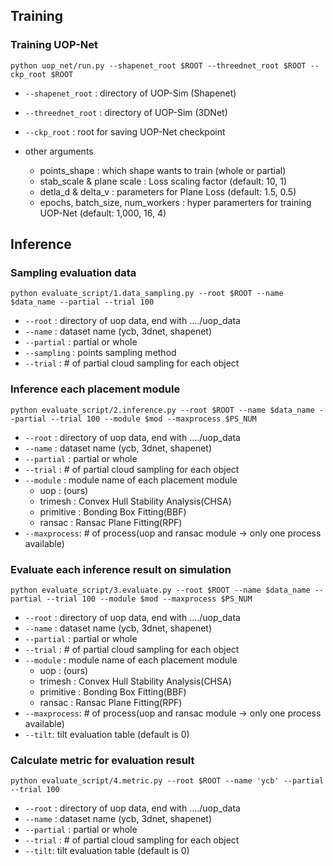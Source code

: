 ## Training
### Training UOP-Net 

```shell
python uop_net/run.py --shapenet_root $ROOT --threednet_root $ROOT --ckp_root $ROOT
```
- ```--shapenet_root``` : directory of UOP-Sim (Shapenet)
- ```--threednet_root``` : directory of UOP-Sim (3DNet)
- ```--ckp_root``` : root for saving UOP-Net checkpoint

- other arguments
  - points_shape : which shape wants to train (whole or partial)
  - stab_scale & plane scale : Loss scaling factor (default: 10, 1)
  - detla_d & delta_v : parameters for Plane Loss (default: 1.5, 0.5)
  - epochs, batch_size, num_workers : hyper paramerters for training UOP-Net (default: 1,000, 16, 4)



## Inference

### Sampling evaluation data

```shell
python evaluate_script/1.data_sampling.py --root $ROOT --name $data_name --partial --trial 100
```
- ```--root``` : directory of uop data, end with ..../uop_data
- ```--name``` : dataset name (ycb, 3dnet, shapenet)
- ```--partial``` : partial or whole
- ```--sampling``` : points sampling method
- ```--trial``` : # of partial cloud sampling for each object

### Inference each placement module

```shell
python evaluate_script/2.inference.py --root $ROOT --name $data_name --partial --trial 100 --module $mod --maxprocess $PS_NUM
```
- ```--root``` : directory of uop data, end with ..../uop_data
- ```--name``` : dataset name (ycb, 3dnet, shapenet)
- ```--partial``` : partial or whole
- ```--trial``` : # of partial cloud sampling for each object
- ```--module``` : module name of each placement module
  - uop : (ours)
  - trimesh : Convex Hull Stability Analysis(CHSA)
  - primitive : Bonding Box Fitting(BBF)
  - ransac : Ransac Plane Fitting(RPF)
- ```--maxprocess```: # of process(uop and ransac module -> only one process available)

### Evaluate each inference result on simulation

```shell
python evaluate_script/3.evaluate.py --root $ROOT --name $data_name --partial --trial 100 --module $mod --maxprocess $PS_NUM
```
- ```--root``` : directory of uop data, end with ..../uop_data
- ```--name``` : dataset name (ycb, 3dnet, shapenet)
- ```--partial``` : partial or whole
- ```--trial``` : # of partial cloud sampling for each object
- ```--module``` : module name of each placement module
  - uop : (ours)
  - trimesh : Convex Hull Stability Analysis(CHSA)
  - primitive : Bonding Box Fitting(BBF)
  - ransac : Ransac Plane Fitting(RPF)
- ```--maxprocess```: # of process(uop and ransac module -> only one process available)
- ```--tilt```: tilt evaluation table (default is 0)

### Calculate metric for evaluation result


```shell
python evaluate_script/4.metric.py --root $ROOT --name 'ycb' --partial --trial 100
```
- ```--root``` : directory of uop data, end with ..../uop_data
- ```--name``` : dataset name (ycb, 3dnet, shapenet)
- ```--partial``` : partial or whole
- ```--trial``` : # of partial cloud sampling for each object
- ```--tilt```: tilt evaluation table (default is 0)
